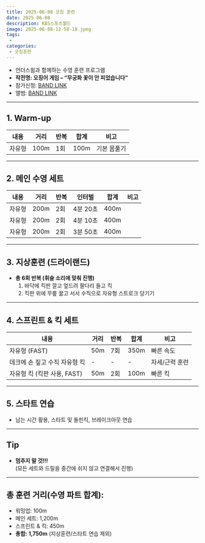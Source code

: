 ```yaml
---
title: 2025-06-08 코칭 훈련
date: 2025-06-08
description: KBS스포츠월드
image: 2025-06-08-12-50-18.jpeg
tags:
 - 
categories:
 - 코칭훈련
---
```


- 언더스윔과 함께하는 수영 훈련 프로그램 
- **작전명: 오징어 게임 – “무궁화 꽃이 안 피었습니다”**
- 참가신청: [BAND LINK](https://band.us/band/93484357/schedule/4%2F93484357%2F734011840%2F19700101)
- 앨범: [BAND LINK](https://band.us/band/93484357/album/87060990)


---


## 1. Warm-up

| 내용          | 거리 | 반복 | 합계  | 비고           |
|---------------|------|------|-------|----------------|
| 자유형        | 100m | 1회  | 100m  | 기본 몸풀기    |

---

## 2. 메인 수영 세트

| 내용               | 거리 | 반복 | 인터벌      | 합계  | 비고         |
|--------------------|------|------|-------------|-------|--------------|
| 자유형             | 200m | 2회  | 4분 20초    | 400m  |              |
| 자유형             | 200m | 2회  | 4분 10초    | 400m  |              |
| 자유형             | 200m | 2회  | 3분 50초    | 400m  |              |

---

## 3. 지상훈련 (드라이랜드)

- **총 6회 반복 (휘슬 소리에 맞춰 진행)**
    1. 바닥에 킥판 깔고 엎드려 팔다리 들고 킥
    2. 킥판 위에 무릎 꿇고 서서 수직으로 자유형 스트로크 당기기

---

## 4. 스프린트 & 킥 세트

| 내용                                | 거리 | 반복 | 합계  | 비고                  |
|-------------------------------------|------|------|-------|-----------------------|
| 자유형 (FAST)                       | 50m  | 7회  | 350m  | 빠른 속도             |
| 데크에 손 짚고 수직 자유형 킥       | -    | -    | -     | 자세/근력 훈련        |
| 자유형 킥 (킥판 사용, FAST)          | 50m  | 2회  | 100m  | 빠른 킥               |

---

## 5. 스타트 연습

- 남는 시간 활용, 스타트 및 돌핀킥, 브레이크아웃 연습

---

## Tip

- **멈추지 말 것!!!**  
  (모든 세트와 드릴을 중간에 쉬지 않고 연결해서 진행)

---

## **총 훈련 거리(수영 파트 합계):**  
- 워밍업: 100m  
- 메인 세트: 1,200m  
- 스프린트 & 킥: 450m  
- **총합:** **1,750m**  (지상훈련/스타트 연습 제외)
